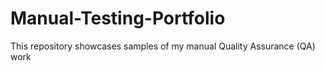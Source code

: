 # Manual-Testing-Portfolio
This repository showcases samples of my manual Quality Assurance (QA) work
